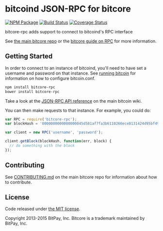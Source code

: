 bitcoind JSON-RPC for bitcore
=======

[![NPM Package](https://img.shields.io/npm/v/bitcore-rpc.svg?style=flat-square)](https://www.npmjs.org/package/bitcore-rpc)
[![Build Status](https://img.shields.io/travis/bitpay/bitcore-rpc.svg?branch=master&style=flat-square)](https://travis-ci.org/bitpay/bitcore-rpc)
[![Coverage Status](https://img.shields.io/coveralls/bitpay/bitcore-rpc.svg)](https://coveralls.io/r/bitpay/bitcore-rpc?branch=master)

bitcore-rpc adds support to connect to bitcoind's RPC interface

See [the main bitcore repo](https://github.com/bitpay/bitcore) or the [bitcore guide on RPC](http://bitcore.io/guide/jsonrpc.html) for more information.

## Getting Started

In order to connect to an instance of bitcoind, you'll need to have set a username and password on that instance. See [running bitcoin](https://en.bitcoin.it/wiki/Running_Bitcoin) for information on how to configure bitcoin.conf.

```sh
npm install bitcore-rpc
bower install bitcore-rpc
```

Take a look at the [JSON-RPC API reference](https://en.bitcoin.it/wiki/API_reference_%28JSON-RPC%29) on the main bitcoin wiki.

You can then make requests to that instance. For example, you could do: 
```javascript
var RPC = require('bitcore-rpc');
var blockHash = '0000000000000000045d581af7fa3b6110266ece8131424d95bf490af828be1c';

var client = new RPC('username', 'password');

client.getBlock(blockHash, function(err, block) {
  // do something with the block
});
```

## Contributing

See [CONTRIBUTING.md](https://github.com/bitpay/bitcore) on the main bitcore repo for information about how to contribute.

## License

Code released under [the MIT license](https://github.com/bitpay/bitcore/blob/master/LICENSE).

Copyright 2013-2015 BitPay, Inc. Bitcore is a trademark maintained by BitPay, Inc.
